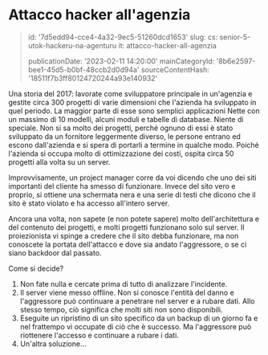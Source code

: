 Attacco hacker all'agenzia
==========================

> id: '7d5edd94-cce4-4a32-9ec5-51260dcd1653'
> slug:
> 	cs: senior-5-utok-hackeru-na-agenturu
> 	it: attacco-hacker-all-agenzia
> 
> publicationDate: '2023-02-11 14:20:00'
> mainCategoryId: '8b6e2597-bee1-45d5-b0bf-48ccb2d0d94a'
> sourceContentHash: '18511f7b3ff80124720244a93e140932'

Una storia del 2017: lavorate come sviluppatore principale in un'agenzia e gestite circa 300 progetti di varie dimensioni che l'azienda ha sviluppato in quel periodo. La maggior parte di esse sono semplici applicazioni Nette con un massimo di 10 modelli, alcuni moduli e tabelle di database. Niente di speciale. Non si sa molto dei progetti, perché ognuno di essi è stato sviluppato da un fornitore leggermente diverso, le persone entrano ed escono dall'azienda e si spera di portarli a termine in qualche modo. Poiché l'azienda si occupa molto di ottimizzazione dei costi, ospita circa 50 progetti alla volta su un server.

Improvvisamente, un project manager corre da voi dicendo che uno dei siti importanti del cliente ha smesso di funzionare. Invece del sito vero e proprio, si ottiene una schermata nera e una serie di testi che dicono che il sito è stato violato e ha accesso all'intero server.

Ancora una volta, non sapete (e non potete sapere) molto dell'architettura e del contenuto dei progetti, e molti progetti funzionano solo sul server. Il proiezionista vi spinge a credere che il sito debba funzionare, ma non conoscete la portata dell'attacco e dove sia andato l'aggressore, o se ci siano backdoor dal passato.

Come si decide?

1. Non fate nulla e cercate prima di tutto di analizzare l'incidente.
2. Il server viene messo offline. Non si conosce l'entità del danno e l'aggressore può continuare a penetrare nel server e a rubare dati. Allo stesso tempo, ciò significa che molti siti non sono disponibili.
3. Eseguite un ripristino di un sito specifico da un backup di un giorno fa e nel frattempo vi occupate di ciò che è successo. Ma l'aggressore può riottenere l'accesso e continuare a rubare i dati.
4. Un'altra soluzione...
